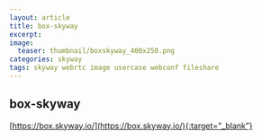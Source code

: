 ```yaml
---
layout: article
title: box-skyway
excerpt: 
image:
  teaser: thumbnail/boxskyway_400x250.png
categories: skyway
tags: skyway webrtc image usercase webconf fileshare
---
```


## box-skyway


[https://box.skyway.io/](https://box.skyway.io/){:target="_blank”}